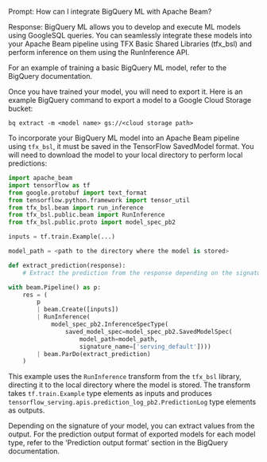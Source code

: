 Prompt:
How can I integrate BigQuery ML with Apache Beam?

Response:
BigQuery ML allows you to develop and execute ML models using GoogleSQL queries. You can seamlessly integrate these models into your Apache Beam pipeline using TFX Basic Shared Libraries (tfx_bsl) and perform inference on them using the RunInference API.

For an example of training a basic BigQuery ML model, refer to the BigQuery documentation.

Once you have trained your model, you will need to export it. Here is an example BigQuery command to export a model to a Google Cloud Storage bucket:

```
bq extract -m <model name> gs://<cloud storage path>
```

To incorporate your BigQuery ML model into an Apache Beam pipeline using `tfx_bsl`, it must be saved in the TensorFlow SavedModel format. You will need to download the model to your local directory to perform local predictions:

```python
import apache_beam
import tensorflow as tf
from google.protobuf import text_format
from tensorflow.python.framework import tensor_util
from tfx_bsl.beam import run_inference
from tfx_bsl.public.beam import RunInference
from tfx_bsl.public.proto import model_spec_pb2

inputs = tf.train.Example(...)

model_path = <path to the directory where the model is stored>

def extract_prediction(response):
    # Extract the prediction from the response depending on the signature of the model

with beam.Pipeline() as p:
    res = (
        p
        | beam.Create([inputs])
        | RunInference(
            model_spec_pb2.InferenceSpecType(
                saved_model_spec=model_spec_pb2.SavedModelSpec(
                    model_path=model_path,
                    signature_name=['serving_default'])))
        | beam.ParDo(extract_prediction)
    )
```

This example uses the `RunInference` transform from the `tfx_bsl` library, directing it to the local directory where the model is stored. The transform takes `tf.train.Example` type elements as inputs and produces `tensorflow_serving.apis.prediction_log_pb2.PredictionLog` type elements as outputs. 

Depending on the signature of your model, you can extract values from the output. For the prediction output format of exported models for each model type, refer to the 'Prediction output format' section in the BigQuery documentation.





